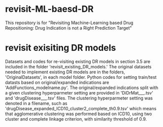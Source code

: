 # revisit-ML-baesd-DR
This repository is for "Revisiting Machine-Learning based Drug Repositioning: Drug Indication is not a Right Prediction Target" 

# revisit exisiting DR models
Datasets and codes for re-visiting existing DR models in section 3.5 are included in the folder 'revisit_existing_DR_models.' The original datasets needed to implement existing DR models are in the folders, 'OriginalDatasets', in each model folder. Python codes for setting train/test datasts based on original/expanded indications are 'AddFunctions_modelname.py'. The original/expanded indications split with a given clustering hyperparmeter setting are provided in 'DiDrMat___.tsv' and 'drugDisease___.tsv' files. The clustering hyperparmeter setting was denoted in a filename, such as 'drugDisease_expanded_ICD10_cluster2_complete_th0.9.tsv' which means that agglomerative clustering was performed based on ICD10, using two cluster and complete linkage criterion, with similarity threshold of 0.9.



